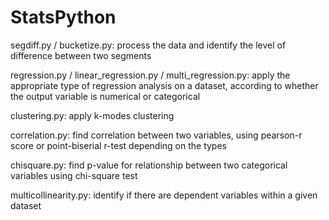 # StatsPython
segdiff.py / bucketize.py: process the data and identify the level of difference between two segments

regression.py / linear_regression.py / multi_regression.py: apply the appropriate type of regression analysis on a dataset, according to whether the output variable is numerical or categorical

clustering.py: apply k-modes clustering

correlation.py: find correlation between two variables, using pearson-r score or point-biserial r-test depending on the types

chisquare.py: find p-value for relationship between two categorical variables using chi-square test

multicollinearity.py: identify if there are dependent variables within a given dataset
